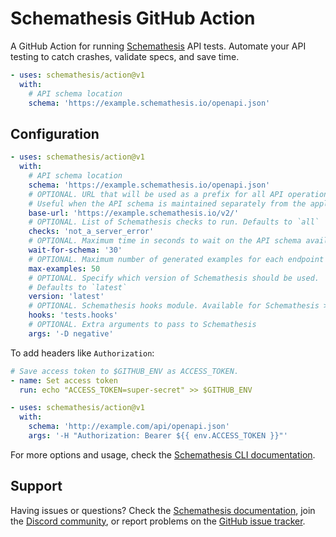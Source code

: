 # Schemathesis GitHub Action

A GitHub Action for running [Schemathesis](https://github.com/schemathesis/schemathesis) API tests. Automate your API testing to catch crashes, validate specs, and save time.

```yaml
- uses: schemathesis/action@v1
  with:
    # API schema location
    schema: 'https://example.schemathesis.io/openapi.json'
```

## Configuration

```yaml
- uses: schemathesis/action@v1
  with:
    # API schema location
    schema: 'https://example.schemathesis.io/openapi.json'
    # OPTIONAL. URL that will be used as a prefix for all API operations.
    # Useful when the API schema is maintained separately from the application.
    base-url: 'https://example.schemathesis.io/v2/'
    # OPTIONAL. List of Schemathesis checks to run. Defaults to `all`
    checks: 'not_a_server_error'
    # OPTIONAL. Maximum time in seconds to wait on the API schema availability
    wait-for-schema: '30'
    # OPTIONAL. Maximum number of generated examples for each endpoint
    max-examples: 50
    # OPTIONAL. Specify which version of Schemathesis should be used. 
    # Defaults to `latest`
    version: 'latest'
    # OPTIONAL. Schemathesis hooks module. Available for Schemathesis >= 3.18.5 only
    hooks: 'tests.hooks'
    # OPTIONAL. Extra arguments to pass to Schemathesis
    args: '-D negative'
```

To add headers like `Authorization`:

```yaml
# Save access token to $GITHUB_ENV as ACCESS_TOKEN.
- name: Set access token
  run: echo "ACCESS_TOKEN=super-secret" >> $GITHUB_ENV

- uses: schemathesis/action@v1
  with:
    schema: 'http://example.com/api/openapi.json'
    args: '-H "Authorization: Bearer ${{ env.ACCESS_TOKEN }}"'
```

For more options and usage, check the [Schemathesis CLI documentation](https://schemathesis.readthedocs.io/en/stable/cli.html).

## Support

Having issues or questions? Check the [Schemathesis documentation](https://schemathesis.readthedocs.io/en/stable/), join the [Discord community](https://discord.gg/R9ASRAmHnA), or report problems on the [GitHub issue tracker](https://github.com/schemathesis/action/issues).

